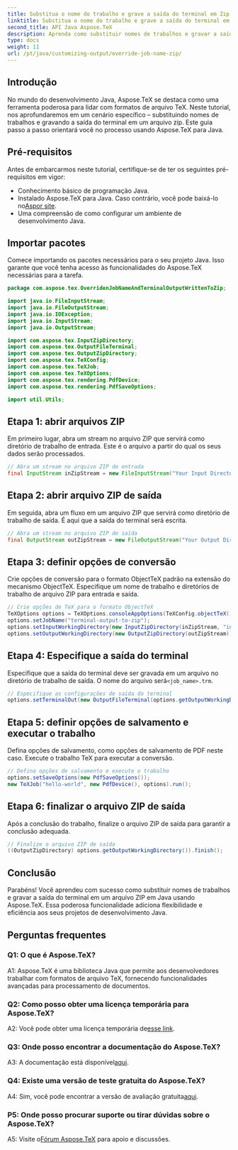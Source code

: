 ```yaml
---
title: Substitua o nome do trabalho e grave a saída do terminal em Zip em Java
linktitle: Substitua o nome do trabalho e grave a saída do terminal em Zip em Java
second_title: API Java Aspose.TeX
description: Aprenda como substituir nomes de trabalhos e gravar a saída do terminal em ZIP em Java com Aspose.TeX. Um tutorial abrangente para desenvolvedores Java.
type: docs
weight: 11
url: /pt/java/customizing-output/override-job-name-zip/
---
```

## Introdução

No mundo do desenvolvimento Java, Aspose.TeX se destaca como uma ferramenta poderosa para lidar com formatos de arquivo TeX. Neste tutorial, nos aprofundaremos em um cenário específico – substituindo nomes de trabalhos e gravando a saída do terminal em um arquivo zip. Este guia passo a passo orientará você no processo usando Aspose.TeX para Java.

## Pré-requisitos

Antes de embarcarmos neste tutorial, certifique-se de ter os seguintes pré-requisitos em vigor:
- Conhecimento básico de programação Java.
-  Instalado Aspose.TeX para Java. Caso contrário, você pode baixá-lo no[Aspor site](https://releases.aspose.com/tex/java/).
- Uma compreensão de como configurar um ambiente de desenvolvimento Java.

## Importar pacotes

Comece importando os pacotes necessários para o seu projeto Java. Isso garante que você tenha acesso às funcionalidades do Aspose.TeX necessárias para a tarefa.

```java
package com.aspose.tex.OverridenJobNameAndTerminalOutputWrittenToZip;

import java.io.FileInputStream;
import java.io.FileOutputStream;
import java.io.IOException;
import java.io.InputStream;
import java.io.OutputStream;

import com.aspose.tex.InputZipDirectory;
import com.aspose.tex.OutputFileTerminal;
import com.aspose.tex.OutputZipDirectory;
import com.aspose.tex.TeXConfig;
import com.aspose.tex.TeXJob;
import com.aspose.tex.TeXOptions;
import com.aspose.tex.rendering.PdfDevice;
import com.aspose.tex.rendering.PdfSaveOptions;

import util.Utils;
```

## Etapa 1: abrir arquivos ZIP

Em primeiro lugar, abra um stream no arquivo ZIP que servirá como diretório de trabalho de entrada. Este é o arquivo a partir do qual os seus dados serão processados.

```java
// Abra um stream no arquivo ZIP de entrada
final InputStream inZipStream = new FileInputStream("Your Input Directory" + "zip-in.zip");
```

## Etapa 2: abrir arquivo ZIP de saída

Em seguida, abra um fluxo em um arquivo ZIP que servirá como diretório de trabalho de saída. É aqui que a saída do terminal será escrita.

```java
// Abra um stream no arquivo ZIP de saída
final OutputStream outZipStream = new FileOutputStream("Your Output Directory" + "terminal-out-to-zip.zip");
```

## Etapa 3: definir opções de conversão

Crie opções de conversão para o formato ObjectTeX padrão na extensão do mecanismo ObjectTeX. Especifique um nome de trabalho e diretórios de trabalho de arquivo ZIP para entrada e saída.

```java
// Crie opções de TeX para o formato ObjectTeX
TeXOptions options = TeXOptions.consoleAppOptions(TeXConfig.objectTeX());
options.setJobName("terminal-output-to-zip");
options.setInputWorkingDirectory(new InputZipDirectory(inZipStream, "in"));
options.setOutputWorkingDirectory(new OutputZipDirectory(outZipStream));
```

## Etapa 4: Especifique a saída do terminal

 Especifique que a saída do terminal deve ser gravada em um arquivo no diretório de trabalho de saída. O nome do arquivo será`<job_name>.trm`.

```java
// Especifique as configurações de saída do terminal
options.setTerminalOut(new OutputFileTerminal(options.getOutputWorkingDirectory()));
```

## Etapa 5: definir opções de salvamento e executar o trabalho

Defina opções de salvamento, como opções de salvamento de PDF neste caso. Execute o trabalho TeX para executar a conversão.

```java
// Defina opções de salvamento e execute o trabalho
options.setSaveOptions(new PdfSaveOptions());
new TeXJob("hello-world", new PdfDevice(), options).run();
```

## Etapa 6: finalizar o arquivo ZIP de saída

Após a conclusão do trabalho, finalize o arquivo ZIP de saída para garantir a conclusão adequada.

```java
// Finalize o arquivo ZIP de saída
((OutputZipDirectory) options.getOutputWorkingDirectory()).finish();
```

## Conclusão

Parabéns! Você aprendeu com sucesso como substituir nomes de trabalhos e gravar a saída do terminal em um arquivo ZIP em Java usando Aspose.TeX. Essa poderosa funcionalidade adiciona flexibilidade e eficiência aos seus projetos de desenvolvimento Java.

## Perguntas frequentes

### Q1: O que é Aspose.TeX?

A1: Aspose.TeX é uma biblioteca Java que permite aos desenvolvedores trabalhar com formatos de arquivo TeX, fornecendo funcionalidades avançadas para processamento de documentos.

### Q2: Como posso obter uma licença temporária para Aspose.TeX?

 A2: Você pode obter uma licença temporária de[esse link](https://purchase.aspose.com/temporary-license/).

### Q3: Onde posso encontrar a documentação do Aspose.TeX?

 A3: A documentação está disponível[aqui](https://reference.aspose.com/tex/java/).

### Q4: Existe uma versão de teste gratuita do Aspose.TeX?

 A4: Sim, você pode encontrar a versão de avaliação gratuita[aqui](https://releases.aspose.com/).

### P5: Onde posso procurar suporte ou tirar dúvidas sobre o Aspose.TeX?

 A5: Visite o[Fórum Aspose.TeX](https://forum.aspose.com/c/tex/47) para apoio e discussões.

